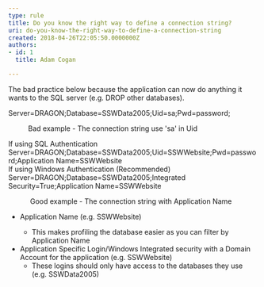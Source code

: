 ```yaml
---
type: rule
title: Do you know the right way to define a connection string?
uri: do-you-know-the-right-way-to-define-a-connection-string
created: 2018-04-26T22:05:50.0000000Z
authors:
- id: 1
  title: Adam Cogan

---
```




<span class='intro'> The bad practice below because the application can now do anything it wants to the SQL server (e.g. DROP other databases). <br><div><p class="ssw15-rteElement-CodeArea">Server=DRAGON;Database=SSWData2005;Uid=sa;Pwd=password;<br></p></div><div><dd class="ssw15-rteElement-FigureBad">Bad example - The connection string use 'sa' in Uid <br></dd></div> </span>

<p class="ssw15-rteElement-CodeArea">If using SQL Authentication<br>Server=DRAGON;Database=SSWData2005;Uid=SSWWebsite;Pwd=password;Application Name=SSWWebsite <br>If using Windows Authentication (Recommended)<br>Server=DRAGON;Database=SSWData2005;Integrated Security=True;Application Name=SSWWebsite</p><dd class="ssw15-rteElement-FigureGood"> &#160;​Good example - The connection string with Application Name</dd><div><ul><li><p class="ssw15-rteElement-P">Application Name (e.g. SSWWebsite)</p><ul><li>This makes profiling the database easier as you can filter by Application Name</li></ul></li><li>Application Specific Login/Windows Integrated security with a Domain Account for the application (e.g. SSWWebsite)<ul><li>These logins should only have access to the databases they use (e.g. SSWData2005)​<br></li></ul></li></ul></div>


